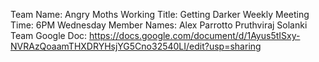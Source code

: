 Team Name: Angry Moths
Working Title: Getting Darker
Weekly Meeting Time: 6PM Wednesday
Member Names:
    Alex Parrotto
    Pruthviraj Solanki
Team Google Doc: https://docs.google.com/document/d/1Ayus5tISxy-NVRAzQoaamTHXDRYHsjYG5Cno32540LI/edit?usp=sharing
